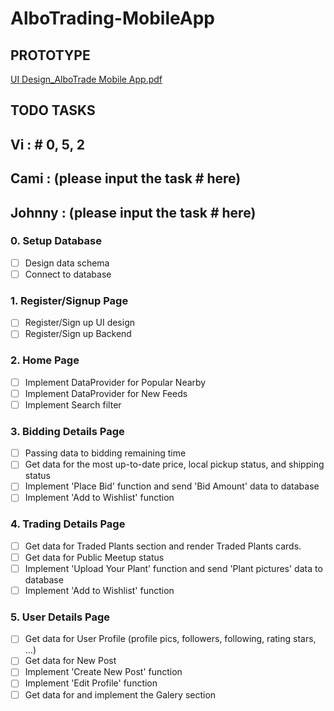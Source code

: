 # AlboTrading-MobileApp
## PROTOTYPE
[UI Design_AlboTrade Mobile App.pdf](https://github.com/Vinguyen-32/AlboTrading-MobileApp/files/8578550/UI.Design_AlboTrade.Mobile.App.pdf)
## TODO TASKS
## Vi : # 0, 5, 2
## Cami : (please input the task # here)
## Johnny : (please input the task # here)
### 0. Setup Database
- [ ] Design data schema
- [ ] Connect to database
### 1. Register/Signup Page
- [ ] Register/Sign up UI design
- [ ] Register/Sign up Backend
### 2. Home Page
- [ ] Implement DataProvider for Popular Nearby
- [ ] Implement DataProvider for New Feeds
- [ ] Implement Search filter
### 3. Bidding Details Page
- [ ] Passing data to bidding remaining time
- [ ] Get data for the most up-to-date price, local pickup status, and shipping status
- [ ] Implement 'Place Bid' function and send 'Bid Amount' data to database
- [ ] Implement 'Add to Wishlist' function 
### 4. Trading Details Page
- [ ] Get data for Traded Plants section and render Traded Plants cards.
- [ ] Get data for Public Meetup status
- [ ] Implement 'Upload Your Plant' function and send 'Plant pictures' data to database
- [ ] Implement 'Add to Wishlist' function 
### 5. User Details Page
- [ ] Get data for User Profile (profile pics, followers, following, rating stars, ...)
- [ ] Get data for New Post
- [ ] Implement 'Create New Post' function 
- [ ] Implement 'Edit Profile' function 
- [ ] Get data for and implement the Galery section
